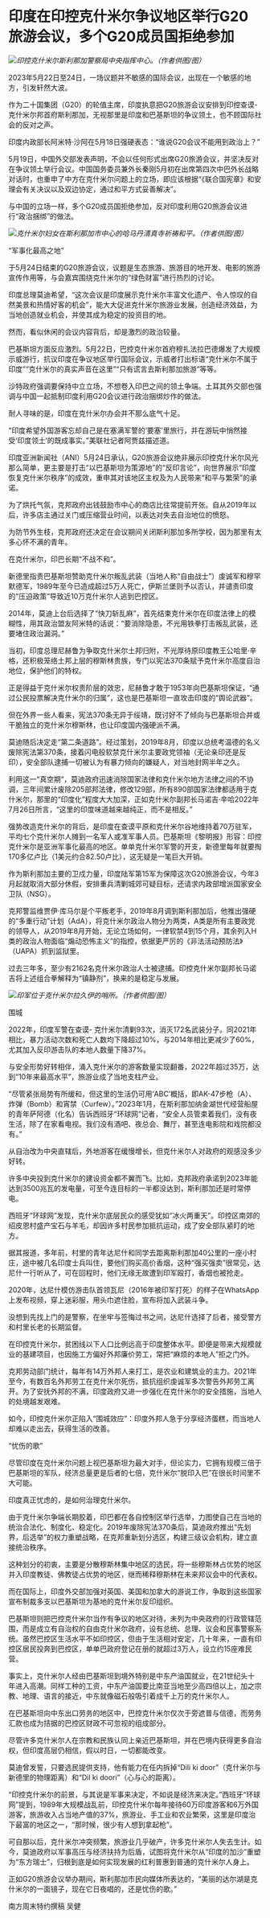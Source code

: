 # 印度在印控克什米尔争议地区举行G20旅游会议，多个G20成员国拒绝参加

![](https://inews.gtimg.com/om_bt/OMqM20YPyNr9tjGjydaxSYc-b0juI0lWBcUoMqTjL2pYEAA/1000)_印控克什米尔斯利那加警察局中央指挥中心。（作者供图/图）_

2023年5月22日至24日，一场议题并不敏感的国际会议，出现在一个敏感的地方，引发轩然大波。

作为二十国集团（G20）的轮值主席，印度执意把G20旅游会议安排到印控查谟-
克什米尔邦首府斯利那加，无视那里是印度和巴基斯坦的争议领土，也不顾国际社会的反对之声。

印度内政部长阿米特·沙阿在5月18日强硬表态：“谁说G20会议不能用到政治上？”

5月19日，中国外交部发表声明，不会以任何形式出席G20旅游会议，并坚决反对在争议领土举行会议。中国国务委员兼外长秦刚5月初在出席第四次中巴外长战略对话时，也重申了中方在克什米尔问题上的立场，即应该根据“《联合国宪章》和安理会有关决议以及双边协定，通过和平方式妥善解决”。

与中国的立场一样，多个G20成员国拒绝参加，反对印度利用G20旅游会议进行“政治捆绑”的做法。

![](https://inews.gtimg.com/om_bt/OjJ-2gna4LV9sDUxGsIG8qCO5RZFceEDoC1EurNSfKfsQAA/1000)_克什米尔妇女在斯利那加市中心的哈马丹清真寺祈祷和平。（作者供图/图）_

“军事化最高之地”

于5月24日结束的G20旅游会议，议题是生态旅游、旅游目的地开发、电影的旅游宣传作用等，与会嘉宾围绕克什米尔的“绿色财富”进行热烈的讨论。

印度总理莫迪希望，“这次会议是印度展示克什米尔丰富文化遗产、令人惊叹的自然美景和热情好客的机会”，能大大促进克什米尔旅游业发展，创造经济效益，为当地创造就业机会，并使其成为稳定的投资目的地。

然而，看似休闲的会议内容背后，却是激烈的政治较量。

巴基斯坦方面反应激烈。5月22日，巴控克什米尔首府穆扎法拉巴德爆发了大规模示威游行，抗议印度在争议地区举行国际会议，示威者打出标语“克什米尔不属于印度”“克什米尔的真实声音在这里”“只有谎言去斯利那加旅游”等等。

沙特政府强调要保持中立立场，不想卷入印巴之间的领土争端。土耳其外交部也强调与中国一起抵制印度利用G20会议进行政治捆绑炒作的做法。

耐人寻味的是，印度在克什米尔办会并不那么底气十足。

“印度希望外国游客忘却自己是在塞满军警的‘要塞’里旅行，并在游玩中悄然接受‘印度领土’的既成事实。”美联社记者阿贾兹描述道。

印度亚洲新闻社（ANI）5月24日承认，G20旅游会议绝非展示印控克什米尔风光那么简单，更主要是打击“以巴基斯坦为策源地”的“反印言论”，向世界展示“印度恢复克什米尔秩序”的成效，重申其对该地区主权及为人民带来“和平与繁荣”的承诺。

为了烘托气氛，克邦政府出钱鼓励市中心的商店比往常提前开张。自从2019年以后，许多店主通过关门或压缩营业时间，以表达对失去自治地位的愤怒。

为防节外生枝，克邦政府还决定在会议期间关闭斯利那加多所学校，因为那里有太多心怀不满的青年。

在克什米尔，印巴长期“不战不和”。

新德里指责巴基斯坦赞助克什米尔叛乱武装（当地人称“自由战士”）虔诚军和穆罕默德军，1989年至今已造成超过5万人死亡，伊斯兰堡则予以否认，并谴责印度的“压迫政策”导致近10万克什米尔人逃到巴控区。

2014年，莫迪上台后选择了“快刀斩乱麻”，首先结束克什米尔在印度法律上的模糊性，用其政治盟友阿米特的话说：“要消除隐患，不光用铁拳打击叛乱武装，还要堵住政治漏洞。”

当初，印度总理尼赫鲁为争取克什米尔土邦归附，不光厚待原印度教王公哈里·辛格，还积极笼络土邦上层的穆斯林贵族，专门以宪法370条赋予克什米尔高度自治地位，保护他们的特权。

正是得益于克什米尔权贵阶层的效忠，尼赫鲁才敢于1953年向巴基斯坦保证，“通过公民投票解决克什米尔的归属”，这也是巴基斯坦一直攻击印度的“舆论武器”。

但在外界一些人看来，宪法370条无异于绥靖，既讨好不了倾向与巴基斯坦合并或干脆独立的克什米尔穆斯林，也让印度国内强硬派不满。

莫迪随后决定走“第二条道路”。经过策划，2019年8月，印度以总统考温德的名义废除宪法第370条，接着闪电般软禁克什米尔主要政党领袖（无论亲印还是反印），安全部队逮捕一切被认为有暴力倾向的嫌疑人，对当地封网半年之久。

利用这一“真空期”，莫迪政府迅速消除国家法律和克什米尔地方法律之间的不协调，三年间累计废除205部邦法律，修改129部，所有890部国家法律都适用于克什米尔，那里的“印度化”程度大大加深，正如克什米尔副邦长马诺吉·辛哈2022年7月26日所言，“这里的印度味道越来越纯正，而不是相反。”

强势改造克什米尔的背后，是印度在查谟平原和克什米尔谷地维持着70万驻军，平均七个克什米尔人摊到一名军人或准军事人员。巴基斯坦《黎明报》形容：印控克什米尔是亚洲军事化最高的地区。单单克什米尔军警的开支，新德里每年就要掏170多亿卢比（1美元约合82.50卢比），这无疑是一笔巨大开销。

作为斯利那加主要的卫戍力量，印度陆军第15军为保障这次G20旅游会议，今年3月起就取消大部分休假，安排重兵清剿城郊可疑目标，还请求内政部增派国家安全卫队（NSG）。

克邦警监维贾伊·库马尔是个平叛老手，2019年8月调到斯利那加后，他推出强硬的“多重行动”计划（AdA），将克什米尔政治人物分为两类，A类是所有主要政党的领导人，从2019年8月开始，无论立场如何，一律软禁4到15个月，其余列入H类的政治人物面临“煽动恐怖主义”的指控，依据更严厉的《非法活动预防法》（UAPA）抓到监狱里。

过去三年多，至少有2162名克什米尔政治人士被逮捕。印控克什米尔副邦长马诺吉将上述组合拳解释为“镇静剂”，换来的是稳定与发展。

![](https://inews.gtimg.com/om_bt/OOXT6kSu7aKHh2ZCVw89ftVxpe7YndkZxbo0nKBUDkWIYAA/1000)_印军位于克什米尔拉久伊的哨所。（作者供图/图）_

围城

2022年，印度军警在查谟-
克什米尔清剿93次，消灭172名武装分子。同2021年相比，暴力活动次数和死亡人数均下降超过10%，与2014年相比更减少了60%，尤其加入反印游击队的本地人数量下降37%。

与安全形势好转相伴，涌入克什米尔的游客数量实现翻番，2022年超过35万，达到“10年来最高水平”，旅游业成了当地支柱产业。

“尽管紧张局势有所缓和，但这里的生活仍可用‘ABC’概括，即AK-47步枪（A）、炸弹（Bomb）和宵禁（Curfew）。”2023年1月，在斯利那加纳金湖世代经营船屋的青年萨阿德（化名）告诉西班牙“环球网”记者，“安全人员管束着我们，没有夜生活，除了在家看电视。我们没有酒吧、夜总会、舞厅，甚至连电影院和戏院都没有。”

从自治改为中央直辖后，外地游客在缓慢增长，但克什米尔人对政府的观感没多少好转。

许多中央投到克什米尔的建设资金都不翼而飞。比如，克邦政府承诺到2023年能达到3500兆瓦的发电量，可至今连目标的一半都没达到，斯利那加还是时常停电。

西班牙“环球网”发现，克什米尔底层民众的感受犹如“冰火两重天”。印控区南郊的绍皮恩村盛产宝石与羊毛，却因许多村民参加抵抗运动，成了安全部队紧盯的地方。

据其报道，多年前，村里的青年达尼什和同学去距离斯利那加40公里的一座小村庄，途中被几名印度士兵叫住，要他们购买高价香烟，这种“强买强卖”很常见，达尼什一行听从了，可在回程时，他们无缘无故遭到印军殴打，香烟也被抢走。

2020年，达尼什模仿游击队首领瓦尼（2016年被印军打死）的样子在WhatsApp上发布视频，穿上迷彩服，用头巾遮住脸，宣布将加入武装斗争。

没想到先找上门的是警察，在坐牢与签悔过书之间，达尼什选择了后者，接受警方和村里长老的长期监督。

在印控克什米尔，贫困线以下人口比例远高于印度整体水平。即便是带来大规模就业的基建项目，也因施工方偏好外邦廉价劳工，常把“麻烦的本地人”拒之门外。

克邦劳动部门统计，每年有14万外邦人来打工，是农业和建筑业的主力。2021年至今，有数百名外邦劳工在克什米尔死伤，抵抗组织虔诚军多次警告外邦劳工离开。为了安抚外邦的不满，印度政府又进一步强化在克什米尔的安全措施，当地人的处境越发艰难。

如今，印控克什米尔正陷入“围城效应”：印度外邦人急于分享经济蛋糕，而当地人却难以走出去，获得生活的改善。

“忧伤的歌”

尽管印度在克什米尔问题上视巴基斯坦为最大对手，但论实力，它拥有规模三倍于巴基斯坦的军队，经济总量更是后者的七倍，克什米尔“脱印入巴”在很长时间里不大可能。

印度真正忧虑的，是如何治理克什米尔。

由于克什米尔争端长期胶着，印巴都在各自控制区举行选举，力图使自己在当地的统治合法化、制度化、稳定化。2019年废除宪法370条后，莫迪政府推出“先划界，后选举”的权力重塑战略，在克邦重新划分选区，构建三级议会机构，建立直接统治秩序。

这种划分的初衷，主要是分散穆斯林集中地区的选民，将一些穆斯林占优势的地区并入印度教徒、佛教徒占优势的地区，继而稀释穆斯林在未来邦议会中的代表权。

而在国际上，印度外交部加强对英国、美国和加拿大的游说工作，争取到这些国家宣布制裁多支以巴基斯坦为基地的克什米尔反印组织。

巴基斯坦则把巴控克什米尔当作有争议的地区对待，未列为中央政府的行政管辖范围，而是成立有自治权的自由克什米尔政府，设有总统、总理、议会和民事警察系统。虽然巴控区生活水平不如印控区，但由于生活相对安定，几十年来，一直有印控区居民投奔到巴控区，单单巴政府登记在册的就超过3万人，设立约15座难民营。

事实上，克什米尔人经由巴基斯坦到境外特别是中东产油国就业，在21世纪头十年进入高潮。同样工种的工资，中东产油国要比南亚当地至少高四倍以上，加之宗教、地理、语言的接近，中东就像磁石般吸引着成千上万的克什米尔人。

在巴基斯坦向中东出口劳务的地区中，巴控克什米尔仅次于旁遮普与信德，而劳务汇款也成为拮据的巴控区财政不可忽视的组成部分。

尽管许多克什米尔人在宗教和民族认同上亲近巴基斯坦，并在巴境内获得更多自治权，但印度高层仍相信，假以时日，一切都能改变。

莫迪曾发誓，只要选民提供支持，他有能力在任内拆掉“Dili ki door”（克什米尔与新德里的物理距离）和“Dil ki doori”（心与心的距离）。

“印控克什米尔的前景，与其说是军事来决定，不如说是经济来决定。”西班牙“环球网”提到，1989年大规模战乱前，印控克什米尔每年接待60万印度游客和6万外国游客，旅游收入占当地产值的37%，旅游业、手工业和农业繁荣，这里是印度治下最富的地区之一，“那时候，很少有人想到拿起枪”。

可自那以后，克什米尔冲突频繁，旅游业几乎破产，许多克什米尔人失去生计。如今，莫迪政府以军事高压与经济扶持为后盾，试图将克什米尔从“印度的加沙”重塑为“东方瑞士”，归根到底是如何实现发展的红利普惠到普通的克什米尔人身上。

正如G20旅游会议举办期间，斯利那加市民向媒体所表达的，“美丽的达尔湖是克什米尔的一面镜子，现在它日夜唱的，还是忧伤的歌。”

南方周末特约撰稿 吴健

